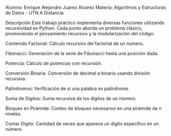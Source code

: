Alumno: Enrique Alejandro Juarez Alvarez
Materia: Algoritmos y Estructuras de Datos - UTN A Distancia

Descripción
Este trabajo práctico implementa diversas funciones utilizando recursividad en Python. Cada punto aborda un problema clásico, promoviendo el pensamiento recursivo y la modularización del código.

Contenido
Factorial: Cálculo recursivo del factorial de un número.

Fibonacci: Generación de la serie de Fibonacci hasta una posición dada.

Potencia: Cálculo de potencias con recursión.

Conversión Binaria: Conversión de decimal a binario usando división recursiva.

Palíndromos: Verificación de si una palabra es palíndroma.

Suma de Dígitos: Suma recursiva de los dígitos de un número.

Bloques en Pirámide: Conteo de bloques necesarios en una pirámide de n niveles.

Contar Dígito: Cantidad de veces que aparece un dígito específico en un número.
